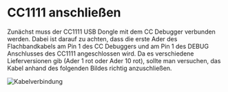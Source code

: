 # CC1111 anschließen

Zunächst muss der CC1111 USB Dongle mit dem CC Debugger verbunden werden. Dabei ist darauf zu achten, dass die erste Ader des Flachbandkabels am Pin 1 des CC Debuggers und am Pin 1 des DEBUG Anschlusses des CC1111  angeschlossen wird. Da es verschiedene Lieferversionen gib (Ader 1 rot oder Ader 10 rot), sollte man versuchen, das Kabel anhand des folgenden Bildes richtig anzuschließen.

![Kabelverbindung](..\..\images\enlite\cabel.jpg)




